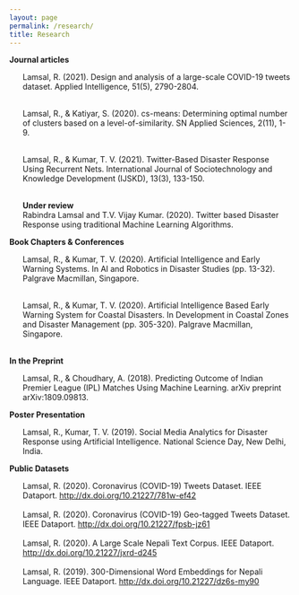 ```yaml
---
layout: page
permalink: /research/
title: Research
---
```

<b>Journal articles</b>
<ul>
Lamsal, R. (2021). Design and analysis of a large-scale COVID-19 tweets dataset. Applied Intelligence, 51(5), 2790-2804.
<br><br>

Lamsal, R., & Katiyar, S. (2020). cs-means: Determining optimal number of clusters based on a level-of-similarity. SN Applied Sciences, 2(11), 1-9.
<br><br>

Lamsal, R., & Kumar, T. V. (2021). Twitter-Based Disaster Response Using Recurrent Nets. International Journal of Sociotechnology and Knowledge Development (IJSKD), 13(3), 133-150.<br><br>

<b>Under review</b><br>
Rabindra Lamsal and T.V. Vijay Kumar. (2020). Twitter based Disaster Response using traditional Machine Learning Algorithms.

</ul>

<b>Book Chapters & Conferences</b>

<ul>

Lamsal, R., & Kumar, T. V. (2020). Artificial Intelligence and Early Warning Systems. In AI and Robotics in Disaster Studies (pp. 13-32). Palgrave Macmillan, Singapore.<br><br>

Lamsal, R., & Kumar, T. V. (2020). Artificial Intelligence Based Early Warning System for Coastal Disasters. In Development in Coastal Zones and Disaster Management (pp. 305-320). Palgrave Macmillan, Singapore.<br><br>

</ul>

<b>In the Preprint</b>

<ul>

Lamsal, R., & Choudhary, A. (2018). Predicting Outcome of Indian Premier League (IPL) Matches Using Machine Learning. arXiv preprint arXiv:1809.09813.

</ul>

<b>Poster Presentation</b>
<ul>

Lamsal, R., Kumar, T. V. (2019). Social Media Analytics for Disaster Response using Artificial Intelligence. National Science Day, New Delhi, India.

</ul>

<b>Public Datasets</b>

<ul>
Lamsal, R. (2020). Coronavirus (COVID-19) Tweets Dataset. IEEE Dataport. <a href="http://dx.doi.org/10.21227/781w-ef42">http://dx.doi.org/10.21227/781w-ef42</a><br><br>
Lamsal, R. (2020). Coronavirus (COVID-19) Geo-tagged Tweets Dataset. IEEE Dataport. <a href="http://dx.doi.org/10.21227/fpsb-jz61">http://dx.doi.org/10.21227/fpsb-jz61</a><br><br>
Lamsal, R. (2020). A Large Scale Nepali Text Corpus. IEEE Dataport. <a href="http://dx.doi.org/10.21227/jxrd-d245">http://dx.doi.org/10.21227/jxrd-d245</a><br><br>
Lamsal, R. (2019). 300-Dimensional Word Embeddings for Nepali Language. IEEE Dataport. <a href="http://dx.doi.org/10.21227/dz6s-my90">http://dx.doi.org/10.21227/dz6s-my90</a>
</ul>
